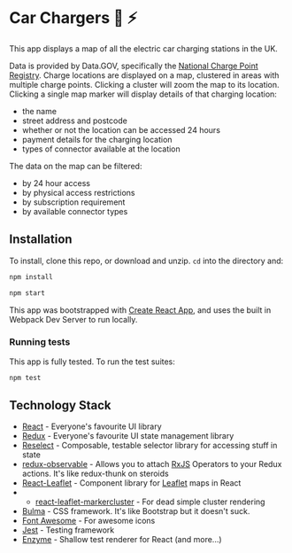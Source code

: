 # Car Chargers :car: :zap:

This app displays a map of all the electric car charging stations in the UK.

Data is provided by Data.GOV, specifically the [National Charge Point Registry](https://data.gov.uk/dataset/1ce239a6-d720-4305-ab52-17793fedfac3/national-charge-point-registry). Charge locations are displayed on a map, clustered in areas with multiple charge points. Clicking a cluster will zoom the map to its location. Clicking a single map marker will display details of that charging location:

- the name
- street address and postcode
- whether or not the location can be accessed 24 hours
- payment details for the charging location
- types of connector available at the location

The data on the map can be filtered:

- by 24 hour access
- by physical access restrictions
- by subscription requirement
- by available connector types

## Installation

To install, clone this repo, or download and unzip. `cd` into the directory and:

```bash
npm install
```

```bash
npm start
```

This app was bootstrapped with [Create React App](https://github.com/facebook/create-react-app), and uses the built in Webpack Dev Server to run locally.

### Running tests

This app is fully tested. To run the test suites:

```bash
npm test
```

## Technology Stack

- [React](https://reactjs.org/) - Everyone's favourite UI library
- [Redux](https://redux.js.org/) - Everyone's favourite UI state management library
- [Reselect](https://github.com/reduxjs/reselect) - Composable, testable selector library for accessing stuff in state
- [redux-observable](https://redux-observable.js.org/) - Allows you to attach [RxJS](https://rxjs-dev.firebaseapp.com/) Operators to your Redux actions. It's like redux-thunk on steroids
- [React-Leaflet](https://react-leaflet.js.org/) - Component library for [Leaflet](https://leafletjs.com/) maps in React
- - [react-leaflet-markercluster](https://www.npmjs.com/package/react-leaflet-markercluster) - For dead simple cluster rendering
- [Bulma](https://bulma.io/) - CSS framework. It's like Bootstrap but it doesn't suck.
- [Font Awesome](https://fontawesome.com/) - For awesome icons
- [Jest](https://jestjs.io/) - Testing framework
- [Enzyme](https://github.com/airbnb/enzyme) - Shallow test renderer for React (and more...)
